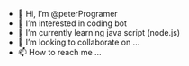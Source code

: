 - 👋 Hi, I’m @peterProgramer
- 👀 I’m interested in coding bot
- 🌱 I’m currently learning java script (node.js)
- 💞️ I’m looking to collaborate on ...
- 📫 How to reach me ...

<!---
peterProgramer/peterProgramer is a ✨ special ✨ repository because its `README.md` (this file) appears on your GitHub profile.
You can click the Preview link to take a look at your changes.
--->
